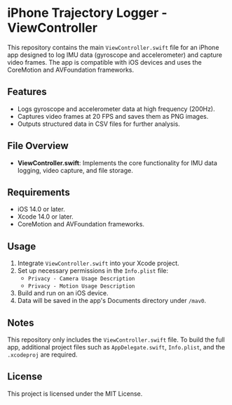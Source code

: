 # iPhone Trajectory Logger - ViewController

This repository contains the main `ViewController.swift` file for an iPhone app designed to log IMU data (gyroscope and accelerometer) and capture video frames. The app is compatible with iOS devices and uses the CoreMotion and AVFoundation frameworks.

## Features
- Logs gyroscope and accelerometer data at high frequency (200Hz).
- Captures video frames at 20 FPS and saves them as PNG images.
- Outputs structured data in CSV files for further analysis.

## File Overview
- **ViewController.swift**: Implements the core functionality for IMU data logging, video capture, and file storage.

## Requirements
- iOS 14.0 or later.
- Xcode 14.0 or later.
- CoreMotion and AVFoundation frameworks.

## Usage
1. Integrate `ViewController.swift` into your Xcode project.
2. Set up necessary permissions in the `Info.plist` file:
   - `Privacy - Camera Usage Description`
   - `Privacy - Motion Usage Description`
3. Build and run on an iOS device.
4. Data will be saved in the app's Documents directory under `/mav0`.

## Notes
This repository only includes the `ViewController.swift` file. To build the full app, additional project files such as `AppDelegate.swift`, `Info.plist`, and the `.xcodeproj` are required.

## License
This project is licensed under the MIT License.
